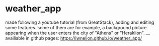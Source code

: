 # weather_app
made following a youtube tutorial (from GreatStack), adding and editing some features. some of them are for example, a background picture appearing when the user enters the city of "Athens" or "Heraklion". __
availiable in github pages: https://iwnelion.github.io/weather_app/ 
